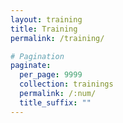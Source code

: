 ```yaml
---
layout: training
title: Training
permalink: /training/

# Pagination
paginate:
  per_page: 9999
  collection: trainings
  permalink: /:num/
  title_suffix: ""
---
```

